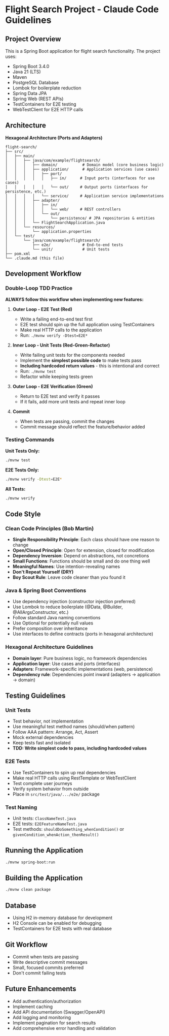 # Flight Search Project - Claude Code Guidelines

## Project Overview
This is a Spring Boot application for flight search functionality. The project uses:
- Spring Boot 3.4.0
- Java 21 (LTS)
- Maven
- PostgreSQL Database
- Lombok for boilerplate reduction
- Spring Data JPA
- Spring Web (REST APIs)
- TestContainers for E2E testing
- WebTestClient for E2E HTTP calls

## Architecture
**Hexagonal Architecture (Ports and Adapters)**
```
flight-search/
├── src/
│   ├── main/
│   │   ├── java/com/example/flightsearch/
│   │   │   ├── domain/           # Domain model (core business logic)
│   │   │   ├── application/      # Application services (use cases)
│   │   │   │   ├── port/
│   │   │   │   │   ├── in/      # Input ports (interfaces for use cases)
│   │   │   │   │   └── out/     # Output ports (interfaces for persistence, etc.)
│   │   │   │   └── service/     # Application service implementations
│   │   │   ├── adapter/
│   │   │   │   ├── in/
│   │   │   │   │   └── web/     # REST controllers
│   │   │   │   └── out/
│   │   │   │       └── persistence/ # JPA repositories & entities
│   │   │   └── FlightSearchApplication.java
│   │   └── resources/
│   │       └── application.properties
│   └── test/
│       └── java/com/example/flightsearch/
│           ├── e2e/              # End-to-end tests
│           └── unit/             # Unit tests
├── pom.xml
└── .claude.md (this file)
```

## Development Workflow

### Double-Loop TDD Practice
**ALWAYS follow this workflow when implementing new features:**

1. **Outer Loop - E2E Test (Red)**
   - Write a failing end-to-end test first
   - E2E test should spin up the full application using TestContainers
   - Make real HTTP calls to the application
   - Run: `./mvnw verify -Dtest=E2E*`

2. **Inner Loop - Unit Tests (Red-Green-Refactor)**
   - Write failing unit tests for the components needed
   - Implement the **simplest possible code** to make tests pass
   - **Including hardcoded return values** - this is intentional and correct
   - Run: `./mvnw test`
   - Refactor while keeping tests green

3. **Outer Loop - E2E Verification (Green)**
   - Return to E2E test and verify it passes
   - If it fails, add more unit tests and repeat inner loop

4. **Commit**
   - When tests are passing, commit the changes
   - Commit message should reflect the feature/behavior added

### Testing Commands

**Unit Tests Only:**
```bash
./mvnw test
```

**E2E Tests Only:**
```bash
./mvnw verify -Dtest=E2E*
```

**All Tests:**
```bash
./mvnw verify
```

## Code Style

### Clean Code Principles (Bob Martin)
- **Single Responsibility Principle**: Each class should have one reason to change
- **Open/Closed Principle**: Open for extension, closed for modification
- **Dependency Inversion**: Depend on abstractions, not concretions
- **Small Functions**: Functions should be small and do one thing well
- **Meaningful Names**: Use intention-revealing names
- **Don't Repeat Yourself (DRY)**
- **Boy Scout Rule**: Leave code cleaner than you found it

### Java & Spring Boot Conventions
- Use dependency injection (constructor injection preferred)
- Use Lombok to reduce boilerplate (@Data, @Builder, @AllArgsConstructor, etc.)
- Follow standard Java naming conventions
- Use Optional for potentially null values
- Prefer composition over inheritance
- Use interfaces to define contracts (ports in hexagonal architecture)

### Hexagonal Architecture Guidelines
- **Domain layer**: Pure business logic, no framework dependencies
- **Application layer**: Use cases and ports (interfaces)
- **Adapters**: Framework-specific implementations (web, persistence)
- **Dependency rule**: Dependencies point inward (adapters → application → domain)

## Testing Guidelines

### Unit Tests
- Test behavior, not implementation
- Use meaningful test method names (should/when pattern)
- Follow AAA pattern: Arrange, Act, Assert
- Mock external dependencies
- Keep tests fast and isolated
- **TDD: Write simplest code to pass, including hardcoded values**

### E2E Tests
- Use TestContainers to spin up real dependencies
- Make real HTTP calls using RestTemplate or WebTestClient
- Test complete user journeys
- Verify system behavior from outside
- Place in `src/test/java/.../e2e/` package

### Test Naming
- Unit tests: `ClassNameTest.java`
- E2E tests: `E2EFeatureNameTest.java`
- Test methods: `shouldDoSomething_whenCondition()` or `givenCondition_whenAction_thenResult()`

## Running the Application
```bash
./mvnw spring-boot:run
```

## Building the Application
```bash
./mvnw clean package
```

## Database
- Using H2 in-memory database for development
- H2 Console can be enabled for debugging
- TestContainers for E2E tests with real database

## Git Workflow
- Commit when tests are passing
- Write descriptive commit messages
- Small, focused commits preferred
- Don't commit failing tests

## Future Enhancements
- Add authentication/authorization
- Implement caching
- Add API documentation (Swagger/OpenAPI)
- Add logging and monitoring
- Implement pagination for search results
- Add comprehensive error handling and validation
